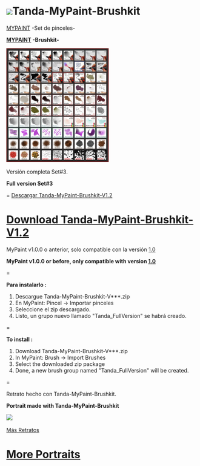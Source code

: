 ![](https://drive.google.com/uc?export=view&id=0ByCcPfRkDJQ8OUVhZE9wYWZOeG8)Tanda-MyPaint-Brushkit
=

[MYPAINT](http://mypaint.org) -Set de pinceles-

**[MYPAINT](http://mypaint.org) -Brushkit-**

![](https://github.com/eLeDeTe-LoDeTanda/Tanda-MyPaint-Brushkit/blob/master/Tanda-MyPaint-Brushkit.jpg)

Versión completa Set#3.

**Full version Set#3**

=
[Descargar Tanda-MyPaint-Brushkit-V1.2](http://lodetanda.blogspot.com/p/brushkitmypaint.html)

**[Download Tanda-MyPaint-Brushkit-V1.2](http://lodetanda.blogspot.com/p/brushkitmypaint.html)**
=

MyPaint v1.0.0 o anterior, solo compatible con la versión [1.0](https://github.com/eLeDeTe-LoDeTanda/Tanda-MyPaint-Brushkit/blob/master/Tanda-MyPaint-Brushkit-V1.0.zip)

**MyPaint v1.0.0 or before, only compatible with version [1.0](https://github.com/eLeDeTe-LoDeTanda/Tanda-MyPaint-Brushkit/blob/master/Tanda-MyPaint-Brushkit-V1.0.zip)**

=

**Para instalarlo :**

1. Descargue Tanda-MyPaint-Brushkit-V***.zip
2. En MyPaint: Pincel -> Importar pinceles
2. Seleccione el zip descargado.
3. Listo, un grupo nuevo llamado "Tanda_FullVersion" se habrá creado. 
    
=

**To install :**

1. Download Tanda-MyPaint-Brushkit-V***.zip
2. In MyPaint: Brush -> Import Brushes
3. Select the downloaded zip package
4. Done, a new brush group named "Tanda_FullVersion" will be created. 

=

Retrato hecho con Tanda-MyPaint-Brushkit.

**Portrait made with Tanda-MyPaint-Brushkit**

![](https://3.bp.blogspot.com/-g0ljZee4k2w/WN1EivPAa_I/AAAAAAAAAUs/mIRS77AvVkI-a4YcUwvtIjf9_GznpboDACEw/s1600/-SalvadorDali.jpg)

[Más Retratos](http://lodetanda.blogspot.com/p/retratos.html)

**[More Portraits](http://lodetanda.blogspot.com/p/retratos.html)**
======================
